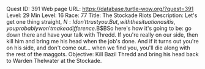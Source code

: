 Quest ID: 391
Web page URL: https://database.turtle-wow.org/?quest=391
Level: 29
Min Level: 16
Race: 77
Title: The Stockade Riots
Description: Let's get one thing straight, $N: I don't trust you. But, with the situation as it is, you probably won't make a difference.$B$BSo here's how it's going to be: go down there and have your talk with Thredd. If you're really on our side, then kill him and bring me his head when the job's done. And if it turns out you're on his side, and don't come out... when we find you, you'll die along with the rest of the maggots.
Objective: Kill Bazil Thredd and bring his head back to Warden Thelwater at the Stockade.
